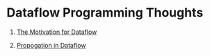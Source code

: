 # Dataflow Programming Thoughts

1. [The Motivation for Dataflow](https://github.com/dyarosla/dataflow/blob/master/dataflow_motivation.md)

2. [Propogation in Dataflow](https://github.com/dyarosla/dataflow/blob/master/dataflow_propogation.md)
